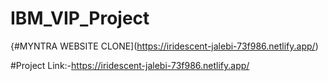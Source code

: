 # IBM_VIP_Project

 {#MYNTRA WEBSITE CLONE](https://iridescent-jalebi-73f986.netlify.app/)

 #Project Link:-https://iridescent-jalebi-73f986.netlify.app/
